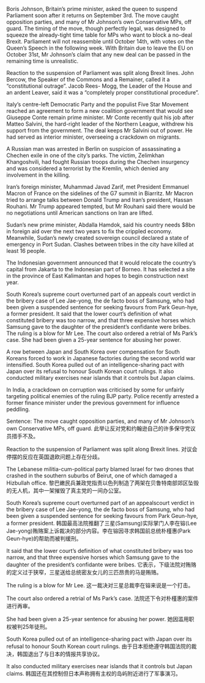 Boris Johnson, Britain’s prime minister, asked the queen to suspend Parliament soon after it returns on September 3rd. The move caught opposition parties, and many of Mr Johnson’s own Conservative MPs, off guard. The timing of the move, though perfectly legal, was designed to squeeze the already-tight time table for MPs who want to block a no-deal Brexit. Parliament will not reassemble until October 14th, with votes on the Queen’s Speech in the following week. With Britain due to leave the EU on October 31st, Mr Johnson’s claim that any new deal can be passed in the remaining time is unrealistic.

Reaction to the suspension of Parliament was split along Brexit lines. John Bercow, the Speaker of the Commons and a Remainer, called it a “constitutional outrage”. Jacob Rees- Mogg, the Leader of the House and an ardent Leaver, said it was a “completely proper constitutional procedure”.

Italy’s centre-left Democratic Party and the populist Five Star Movement reached an agreement to form a new coalition government that would see Giuseppe Conte remain prime minister. Mr Conte recently quit his job after Matteo Salvini, the hard-right leader of the Northern League, withdrew his support from the government. The deal keeps Mr Salvini out of power. He had served as interior minister, overseeing a crackdown on migrants.

A Russian man was arrested in Berlin on suspicion of assassinating a Chechen exile in one of the city’s parks. The victim, Zelimkhan Khangoshvili, had fought Russian troops during the Chechen insurgency and was considered a terrorist by the Kremlin, which denied any involvement in the killing.

Iran’s foreign minister, Muhammad Javad Zarif, met President Emmanuel Macron of France on the sidelines of the G7 summit in Biarritz. Mr Macron tried to arrange talks between Donald Trump and Iran’s president, Hassan Rouhani. Mr Trump appeared tempted, but Mr Rouhani said there would be no negotiations until American sanctions on Iran are lifted.

Sudan’s new prime minister, Abdalla Hamdok, said his country needs $8bn in foreign aid over the next two years to fix the crippled economy. Meanwhile, Sudan’s newly created sovereign council declared a state of emergency in Port Sudan. Clashes between tribes in the city have killed at least 16 people.

The Indonesian government announced that it would relocate the country’s capital from Jakarta to the Indonesian part of Borneo. It has selected a site in the province of East Kalimantan and hopes to begin construction next year.

South Korea’s supreme court overturned part of an appeals court verdict in the bribery case of Lee Jae-yong, the de facto boss of Samsung, who had been given a suspended sentence for seeking favours from Park Geun-hye, a former president. It said that the lower court’s definition of what constituted bribery was too narrow, and that three expensive horses which Samsung gave to the daughter of the president’s confidante were bribes. The ruling is a blow for Mr Lee. The court also ordered a retrial of Ms Park’s case. She had been given a 25-year sentence for abusing her power.

A row between Japan and South Korea over compensation for South Koreans forced to work in Japanese factories during the second world war intensified. South Korea pulled out of an intelligence-sharing pact with Japan over its refusal to honour South Korean court rulings. It also conducted military exercises near islands that it controls but Japan claims.

In India, a crackdown on corruption was criticised by some for unfairly targeting political enemies of the ruling BJP party. Police recently arrested a former finance minister under the previous government for influence peddling.

Sentence:
The move caught opposition parties, and many of Mr Johnson’s own Conservative MPs, off guard.
此举让反对党和约翰逊自己的许多保守党议员措手不及。

Reaction to the suspension of Parliament was split along Brexit lines.
对议会停摆的反应在英国退欧问题上存在分歧。

The Lebanese militia-cum-political party blamed Israel for two drones that crashed in the southern suburbs of Beirut, one of which damaged a Hizbullah office.
黎巴嫩民兵兼政党指责以色列制造了两架在贝鲁特南部郊区坠毁的无人机，其中一架摧毁了真主党的一间办公室。

South Korea’s supreme court overturned part of an appealscourt verdict in the bribery case of Lee Jae-yong, the de facto boss of Samsung, who had been given a suspended sentence for seeking favours from Park Geun-hye, a former president.
韩国最高法院推翻了三星(Samsung)实际掌门人李在镕(Lee Jae-yong)贿赂案上诉裁决的部分内容。李在镕因寻求韩国前总统朴槿惠(Park Geun-hye)的帮助而被判缓刑。

It said that the lower court’s definition of what constituted bribery was too narrow, and that three expensive horses which Samsung gave to the daughter of the president’s confidante were bribes. 
它表示，下级法院对贿赂的定义过于狭窄，三星送给总统密友女儿的三匹昂贵的马是贿赂。

The ruling is a blow for Mr Lee.
这一裁决对三星总裁李在镕来说是一个打击。

The court also ordered a retrial of Ms Park’s case.
法院还下令对朴槿惠的案件进行再审。

She had been given a 25-year sentence for abusing her power.
她因滥用职权被判25年徒刑。

South Korea pulled out of an intelligence-sharing pact with Japan over its refusal to honour South Korean court rulings.
由于日本拒绝遵守韩国法院的裁决，韩国退出了与日本的情报共享协议。

It also conducted military exercises near islands that it controls but Japan claims.
韩国还在其控制但日本声称拥有主权的岛屿附近进行了军事演习。